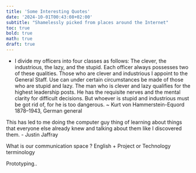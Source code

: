 ```yaml
---
title: 'Some Interesting Quotes'
date: '2024-10-01T00:43:08+02:00'
subtitle: "Shamelessly picked from places around the Internet"
toc: true
bold: true
math: true
draft: true
---
```


- I divide my officers into four classes as follows: The clever, the industrious, the lazy, and the stupid. Each officer always possesses two of these qualities. Those who are clever and industrious I appoint to the General Staff. Use can under certain circumstances be made of those who are stupid and lazy. The man who is clever and lazy qualifies for the highest leadership posts. He has the requisite nerves and the mental clarity for difficult decisions. But whoever is stupid and industrious must be got rid of, for he is too dangerous. ~ Kurt von Hammerstein-Equord 1878–1943, German general

This has led to me doing the computer guy thing of learning about things that everyone else already knew and talking about them like I discovered them. - Justin Jaffray

What is our communication space ?
English + Project or Technology terminology

Prototyping..